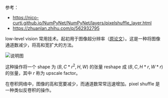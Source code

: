 参考：
- https://nico-curti.github.io/NumPyNet/NumPyNet/layers/pixelshuffle_layer.html
- https://zhuanlan.zhihu.com/p/562932795

low-level vision 常用技术。起初用于图像超分辨率（[原论文](https://arxiv.org/abs/1609.05158)）。这是一种将图像通道数减少，将高和宽扩大的方法。

![说明图](https://nico-curti.github.io/NumPyNet/NumPyNet/images/pixelshuffle.svg)

这种操作将一个 shape 为 $(B,C*r^2,H,W)$ 的张量 reshape 成 $(B,C,H*r,W*r)$ 的张量，其中 $r$ 称为 upscale factor。

在卷积网络中，图像的高和宽要减少，而通道数常常迅速增加。pixel shuffle 是一种类似反卷积的操作。